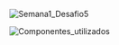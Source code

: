 ![Semana1_Desafio5](https://user-images.githubusercontent.com/33190066/78463355-19f58b00-76b2-11ea-9280-cc903e082644.png)

![Componentes_utilizados](https://user-images.githubusercontent.com/33190066/78463323-e74b9280-76b1-11ea-8203-5ff5e5b6341b.png)
